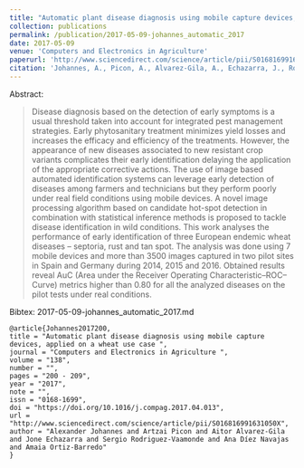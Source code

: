```yaml
---
title: "Automatic plant disease diagnosis using mobile capture devices, applied on a wheat use case"
collection: publications
permalink: /publication/2017-05-09-johannes_automatic_2017
date: 2017-05-09
venue: 'Computers and Electronics in Agriculture'
paperurl: 'http://www.sciencedirect.com/science/article/pii/S016816991631050X'
citation: 'Johannes, A., Picon, A., Alvarez-Gila, A., Echazarra, J., Rodriguez-Vaamonde, S., Navajas, A. D., & Ortiz-Barredo, A. (2017). Automatic plant disease diagnosis using mobile capture devices, applied on a wheat use case. Computers and Electronics in Agriculture, 138, 200–209. doi:10.1016/j.compag.2017.04.013'
---
```


<!--<a href=''>Full text</a>-->

Abstract: 

>Disease diagnosis based on the detection of early symptoms is a usual threshold taken into account for integrated pest management strategies. Early phytosanitary treatment minimizes yield losses and increases the efficacy and efficiency of the treatments. However, the appearance of new diseases associated to new resistant crop variants complicates their early identification delaying the application of the appropriate corrective actions. The use of image based automated identification systems can leverage early detection of diseases among farmers and technicians but they perform poorly under real field conditions using mobile devices. A novel image processing algorithm based on candidate hot-spot detection in combination with statistical inference methods is proposed to tackle disease identification in wild conditions. This work analyses the performance of early identification of three European endemic wheat diseases – septoria, rust and tan spot. The analysis was done using 7 mobile devices and more than 3500 images captured in two pilot sites in Spain and Germany during 2014, 2015 and 2016. Obtained results reveal AuC (Area under the Receiver Operating Characteristic–ROC–Curve) metrics higher than 0.80 for all the analyzed diseases on the pilot tests under real conditions.

Bibtex: 2017-05-09-johannes_automatic_2017.md

```
@article{Johannes2017200,
title = "Automatic plant disease diagnosis using mobile capture devices, applied on a wheat use case ",
journal = "Computers and Electronics in Agriculture ",
volume = "138",
number = "",
pages = "200 - 209",
year = "2017",
note = "",
issn = "0168-1699",
doi = "https://doi.org/10.1016/j.compag.2017.04.013",
url = "http://www.sciencedirect.com/science/article/pii/S016816991631050X",
author = "Alexander Johannes and Artzai Picon and Aitor Alvarez-Gila and Jone Echazarra and Sergio Rodriguez-Vaamonde and Ana Díez Navajas and Amaia Ortiz-Barredo"
}
```